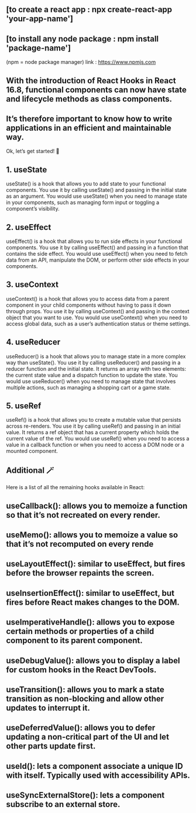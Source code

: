 
## [to create a react app : npx create-react-app 'your-app-name']
## [to install any node package : npm install 'package-name']
(npm = node package manager) link : https://www.npmjs.com


## With the introduction of React Hooks in React 16.8, functional components can now have state and lifecycle methods as class components.
## It’s therefore important to know how to write applications in an efficient and maintainable way.

Ok, let’s get started! 🎸

## 1. useState
useState() is a hook that allows you to add state to your functional components.
You use it by calling useState() and passing in the initial state as an argument. You would use useState() when you need to manage state in your components, such as managing form input or toggling a component’s visibility.
  
 ## 2. useEffect
useEffect() is a hook that allows you to run side effects in your functional components. You use it by calling useEffect() and passing in a function that contains the side effect. You would use useEffect() when you need to fetch data from an API, manipulate the DOM, or perform other side effects in your components.

## 3. useContext
useContext() is a hook that allows you to access data from a parent component in your child components without having to pass it down through props. You use it by calling useContext() and passing in the context object that you want to use. You would use useContext() when you need to access global data, such as a user’s authentication status or theme settings.

## 4. useReducer
useReducer() is a hook that allows you to manage state in a more complex way than useState(). You use it by calling useReducer() and passing in a reducer function and the initial state. It returns an array with two elements: the current state value and a dispatch function to update the state. You would use useReducer() when you need to manage state that involves multiple actions, such as managing a shopping cart or a game state.

## 5. useRef
useRef() is a hook that allows you to create a mutable value that persists across re-renders. You use it by calling useRef() and passing in an initial value. It returns a ref object that has a current property which holds the current value of the ref. You would use useRef() when you need to access a value in a callback function or when you need to access a DOM node or a mounted component.

## Additional 🪄
Here is a list of all the remaining hooks available in React:

## useCallback(): allows you to memoize a function so that it’s not recreated on every render.
## useMemo(): allows you to memoize a value so that it’s not recomputed on every rende
## useLayoutEffect(): similar to useEffect, but fires before the browser repaints the screen.
## useInsertionEffect(): similar to useEffect, but fires before React makes changes to the DOM.
## useImperativeHandle(): allows you to expose certain methods or properties of a child component to its parent component.
## useDebugValue(): allows you to display a label for custom hooks in the React DevTools.
## useTransition(): allows you to mark a state transition as non-blocking and allow other updates to interrupt it.
## useDeferredValue(): allows you to defer updating a non-critical part of the UI and let other parts update first.
## useId(): lets a component associate a unique ID with itself. Typically used with accessibility APIs.
## useSyncExternalStore(): lets a component subscribe to an external store.

